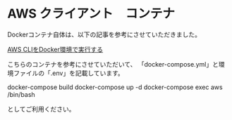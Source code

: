 # AWS クライアント　コンテナ

Dockerコンテナ自体は、以下の記事を参考にさせていただきました。

[AWS CLIをDocker環境で実行する](https://qiita.com/ABCompany1/items/c92ac5087519c103f056)

こちらのコンテナを参考にさせていただいて、
「docker-compose.yml」と環境ファイルの「.env」を記載しています。

docker-compose build
docker-compose up -d
docker-compose exec aws /bin/bash

としてご利用ください。

